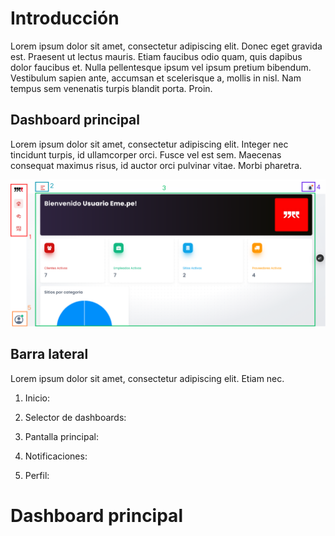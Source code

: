 # Introducción

Lorem ipsum dolor sit amet, consectetur adipiscing elit. Donec eget gravida est. Praesent ut lectus mauris. Etiam faucibus odio quam, quis dapibus dolor faucibus et. Nulla pellentesque ipsum vel ipsum pretium bibendum. Vestibulum sapien ante, accumsan et scelerisque a, mollis in nisl. Nam tempus sem venenatis turpis blandit porta. Proin.

## Dashboard principal

Lorem ipsum dolor sit amet, consectetur adipiscing elit. Integer nec tincidunt turpis, id ullamcorper orci. Fusce vel est sem. Maecenas consequat maximus risus, id auctor orci pulvinar vitae. Morbi pharetra.

![mainDashboard](assets/mainDashboardEnum.png)

## Barra lateral

Lorem ipsum dolor sit amet, consectetur adipiscing elit. Etiam nec.

1. Inicio:



2. Selector de dashboards:

3. Pantalla principal:

4. Notificaciones:

5. Perfil: 

# Dashboard principal